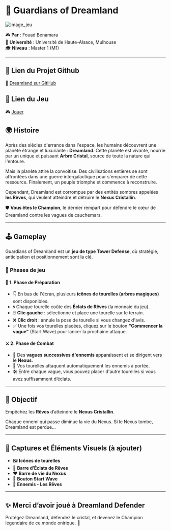 # 🌌 Guardians of Dreamland
![image_jeu](https://github.com/user-attachments/assets/564ca964-34f1-46d2-a76d-9ed141b4e905)

🎮 **Par** : Fouad Benamara  
🏫 **Université** : Université de Haute-Alsace, Mulhouse  
🎓 **Niveau** : Master 1 (M1)

---


## 🔗 Lien du Projet Github

📁 [Dreamland sur GitHub](https://github.com/YonbiDev/Dreamland)

## 🔗 Lien du Jeu
🎮 [Jouer](https://yonbidev.github.io/Dreamland/)

## 🌍 Histoire

Après des siècles d'errance dans l'espace, les humains découvrent une planète étrange et luxuriante : **Dreamland**. Cette planète est vivante, nourrie par un unique et puissant **Arbre Cristal**, source de toute la nature qui l'entoure.

Mais la planète attire la convoitise. Des civilisations entières se sont affrontées dans une guerre intergalactique pour s'emparer de cette ressource. Finalement, un peuple triomphe et commence à reconstruire.

Cependant, Dreamland est corrompue par des entités sombres appelées **les Rêves**, qui veulent atteindre et détruire le **Nexus Cristallin**.

🛡️ **Vous êtes le Champion**, le dernier rempart pour défendre le cœur de Dreamland contre les vagues de cauchemars.

---

## 🕹️ Gameplay

Guardians of Dreamland est un **jeu de type Tower Defense**, où stratégie, anticipation et positionnement sont la clé.

### 🔸 Phases de jeu

#### 🧱 1. Phase de Préparation

- 👇 En bas de l'écran, plusieurs **icônes de tourelles (arbres magiques)** sont disponibles.
- 🌀 Chaque tourelle coûte des **Éclats de Rêves** (la monnaie du jeu).
- 🖱️ **Clic gauche** : sélectionne et place une tourelle sur le terrain.
- ❌ **Clic droit** : annule la pose de tourelle si vous changez d'avis.
- ✅ Une fois vos tourelles placées, cliquez sur le bouton **"Commencer la vague"** (Start Wave) pour lancer la prochaine attaque.

#### ⚔️ 2. Phase de Combat

- 🌊 Des **vagues successives d'ennemis** apparaissent et se dirigent vers le **Nexus**.
- 🌳 Vos tourelles attaquent automatiquement les ennemis à portée.
- 🛠️ Entre chaque vague, vous pouvez placer d'autre tourelles si vous avez suffisamment d’éclats.

---

## 🎯 Objectif

Empêchez les **Rêves** d’atteindre le **Nexus Cristallin**.

Chaque ennemi qui passe diminue la vie du Nexus. Si le Nexus tombe, Dreamland est perdue...

---

## 📸 Captures et Éléments Visuels (à ajouter)

- 🖼️ **Icônes de tourelles**
- 🌈 **Barre d’Éclats de Rêves**
- ❤️ **Barre de vie du Nexus**
- 🔘 **Bouton Start Wave**
- 👾 **Ennemis - Les Rêves**

---

## ✨ Merci d’avoir joué à Dreamland Defender

Protégez Dreamland, défendez le cristal, et devenez le Champion légendaire de ce monde onirique. 🌠
